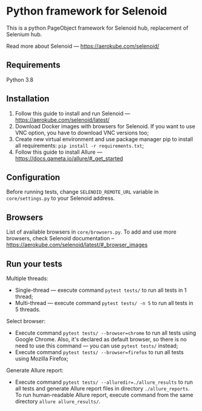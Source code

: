 # Python framework for Selenoid
This is a python PageObject framework for Selenoid hub, replacement of Selenium hub. 

Read more about Selenoid — https://aerokube.com/selenoid/

## Requirements
Python 3.8

## Installation
1. Follow this guide to install and run Selenoid — https://aerokube.com/selenoid/latest/
2. Download Docker images with browsers for Selenoid. If you want to use VNC option, you have to download VNC versions too;
3. Create new virtual environment and use package manager pip to install all requirements: ```pip install -r requirements.txt```;
4. Follow this guide to install Allure — https://docs.qameta.io/allure/#_get_started

## Configuration
Before running tests, change `SELENOID_REMOTE_URL` variable in `core/settings.py` to your Selenoid address.

## Browsers
List of available browsers in `core/browsers.py`. To add and use more browsers, check Selenoid documentation – https://aerokube.com/selenoid/latest/#_browser_images

## Run your tests
Multiple threads:
- Single-thread — execute command `pytest tests/` to run all tests in 1 thread;
- Multi-thread — execute command `pytest tests/ -n 5` to run all tests in 5 threads.

Select browser:
- Execute command `pytest tests/ --browser=chrome` to run all tests using Google Chrome. Also, it's declared as default browser, so there is no need to use this command — you can use `pytest tests/` instead;
- Execute command `pytest tests/ --browser=firefox` to run all tests using Mozilla Firefox;

Generate Allure report:
- Execute command `pytest tests/ --alluredir=./allure_results` to run all tests and generate Allure report files in directory `./allure_reports`. To run human-readable Allure report, execute command from the same directory `allure allure_results/`.    
